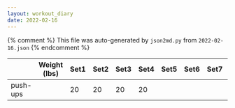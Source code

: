 ```yaml
---
layout: workout_diary
date: 2022-02-16
---
```


{% comment %}
    This file was auto-generated by `json2md.py` from `2022-02-16.json`
{% endcomment %}

|  | Weight (lbs) | Set1 | Set2 | Set3 | Set4 | Set5 | Set6 | Set7 | Set8 | Set9 | Set10 | Set11 | Set12 |
|--|--------------|------|------|------|------|------|------|------|------|------|-------|-------|-------|
| push-ups |  | 20 | 20 | 20 | 20 |  |  |  |  |  |  |  |  |
